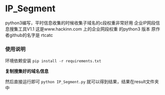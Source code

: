 # IP_Segment
python3编写，平时信息收集的时候收集子域名的c段权重非常好用
企业IP网段信息搜集工具V1.1
这是www.hackinn.com 上的企业网段权重 的python3 版本 原作者github的名字是 rtcatc
### 使用说明
环境依赖安装
`pip install -r requirements.txt`

**复制搜集好的域名信息**

然后直接运行即可
`python IP_Segment.py`
就可以得到结果，结果在result文件夹中


